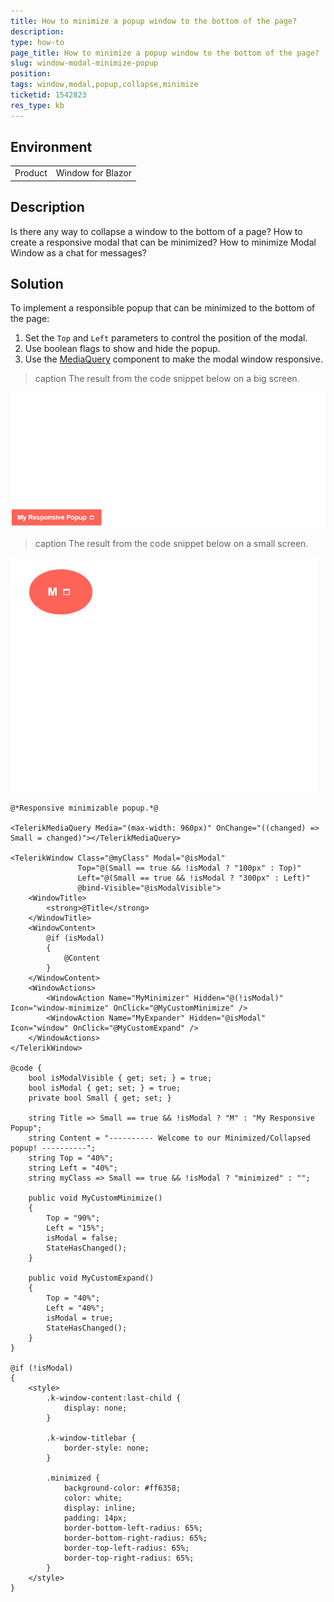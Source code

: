 ```yaml
---
title: How to minimize a popup window to the bottom of the page?
description: 
type: how-to
page_title: How to minimize a popup window to the bottom of the page?
slug: window-modal-minimize-popup
position: 
tags: window,modal,popup,collapse,minimize
ticketid: 1542823
res_type: kb
---
```


## Environment
<table>
	<tbody>
		<tr>
			<td>Product</td>
			<td>Window for Blazor</td>
		</tr>
	</tbody>
</table>


## Description
Is there any way to collapse a window to the bottom of a page? How to create a responsive modal that can be minimized? How to minimize Modal Window as a chat for messages?

## Solution
To implement a responsible popup that can be minimized to the bottom of the page:

1. Set the `Top` and `Left` parameters to control the position of the modal.
2. Use boolean flags to show and hide the popup.
3. Use the [MediaQuery](https://docs.telerik.com/blazor-ui/components/mediaquery/overview) component to make the modal window responsive.

>caption The result from the code snippet below on a big screen.

![](images/window-big-screen.gif)

>caption The result from the code snippet below on a small screen.

![](images/window-small-screen.gif)

````Razor
@*Responsive minimizable popup.*@

<TelerikMediaQuery Media="(max-width: 960px)" OnChange="((changed) => Small = changed)"></TelerikMediaQuery>

<TelerikWindow Class="@myClass" Modal="@isModal"
               Top="@(Small == true && !isModal ? "100px" : Top)"
               Left="@(Small == true && !isModal ? "300px" : Left)" 
               @bind-Visible="@isModalVisible">
    <WindowTitle>
        <strong>@Title</strong>
    </WindowTitle>
    <WindowContent>
        @if (isModal)
        {
            @Content
        }
    </WindowContent>
    <WindowActions>
        <WindowAction Name="MyMinimizer" Hidden="@(!isModal)" Icon="window-minimize" OnClick="@MyCustomMinimize" />
        <WindowAction Name="MyExpander" Hidden="@isModal" Icon="window" OnClick="@MyCustomExpand" />
    </WindowActions>
</TelerikWindow>

@code {
    bool isModalVisible { get; set; } = true;
    bool isModal { get; set; } = true;
    private bool Small { get; set; }

    string Title => Small == true && !isModal ? "M" : "My Responsive Popup";
    string Content = "---------- Welcome to our Minimized/Collapsed popup! ----------";
    string Top = "40%";
    string Left = "40%";
    string myClass => Small == true && !isModal ? "minimized" : "";

    public void MyCustomMinimize()
    {
        Top = "90%";
        Left = "15%";
        isModal = false;
        StateHasChanged();
    }

    public void MyCustomExpand()
    {
        Top = "40%";
        Left = "40%";
        isModal = true;
        StateHasChanged();
    }
}

@if (!isModal)
{
    <style>
        .k-window-content:last-child {
            display: none;
        }

        .k-window-titlebar {
            border-style: none;
        }

        .minimized {
            background-color: #ff6358;
            color: white;
            display: inline;
            padding: 14px;
            border-bottom-left-radius: 65%;
            border-bottom-right-radius: 65%;
            border-top-left-radius: 65%;
            border-top-right-radius: 65%;
        }
    </style>
}
````
